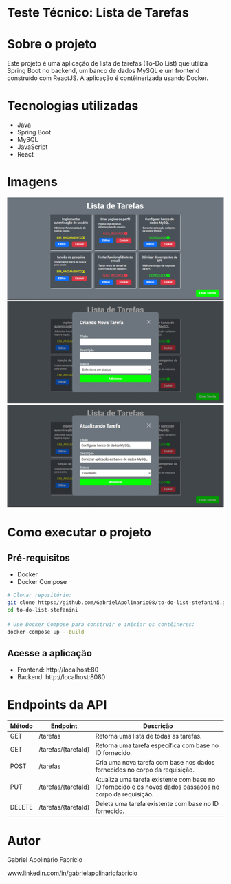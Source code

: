 # Teste Técnico: Lista de Tarefas

# Sobre o projeto

Este projeto é uma aplicação de lista de tarefas (To-Do List) que utiliza Spring Boot no backend, um banco de dados MySQL e um frontend construído com ReactJS. A aplicação é contêinerizada usando Docker.

# Tecnologias utilizadas
- Java
- Spring Boot
- MySQL
- JavaScript
- React

# Imagens
   <img src="./frontend/public/tarefas.png" width="800"/>
   <img src="./frontend/public/cadastrar-tarefa.png" width="800"/>
   <img src="./frontend/public/atualizando-tarefa.png" width="800">
   
# Como executar o projeto
## Pré-requisitos
- Docker
- Docker Compose

```bash
# Clonar repositório:
git clone https://github.com/GabrielApolinario08/to-do-list-stefanini.git
cd to-do-list-stefanini

# Use Docker Compose para construir e iniciar os contêineres:
docker-compose up --build
```
## Acesse a aplicação
- Frontend: http://localhost:80
- Backend: http://localhost:8080

# Endpoints da API
| Método  | Endpoint | Descrição |
| ------------- | ------------- | ------------- |
| GET  | /tarefas  | Retorna uma lista de todas as tarefas.  |
| GET  | /tarefas/{tarefaId}  | Retorna uma tarefa específica com base no ID fornecido.  |
| POST  | /tarefas  | Cria uma nova tarefa com base nos dados fornecidos no corpo da requisição.  |
| PUT  | /tarefas/{tarefaId}  | Atualiza uma tarefa existente com base no ID fornecido e os novos dados passados no corpo da requisição.  |
| DELETE  | /tarefas/{tarefaId}  | Deleta uma tarefa existente com base no ID fornecido.  |

# Autor

Gabriel Apolinário Fabrício

www.linkedin.com/in/gabrielapolinariofabricio
